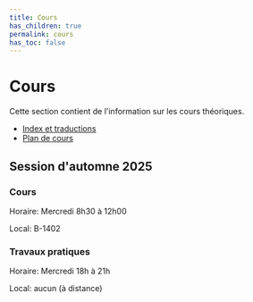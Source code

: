 ```yaml
---
title: Cours
has_children: true
permalink: cours
has_toc: false
---
```


# Cours

Cette section contient de l'information sur les cours théoriques.

- [Index et traductions](./index_et_traductions.md)
- [Plan de cours](./plan.md)

## Session d'automne 2025

### Cours

Horaire: Mercredi 8h30 à 12h00

Local: B-1402

### Travaux pratiques

Horaire: Mercredi 18h à 21h

Local: aucun (à distance)